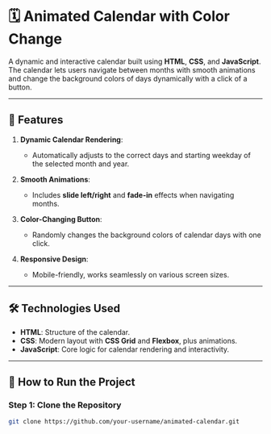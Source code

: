 # 🗓 Animated Calendar with Color Change

A dynamic and interactive calendar built using **HTML**, **CSS**, and **JavaScript**. The calendar lets users navigate between months with smooth animations and change the background colors of days dynamically with a click of a button.

---

## 🎯 Features

1. **Dynamic Calendar Rendering**:
   - Automatically adjusts to the correct days and starting weekday of the selected month and year.

2. **Smooth Animations**:
   - Includes **slide left/right** and **fade-in** effects when navigating months.

3. **Color-Changing Button**:
   - Randomly changes the background colors of calendar days with one click.

4. **Responsive Design**:
   - Mobile-friendly, works seamlessly on various screen sizes.

---

## 🛠 Technologies Used

- **HTML**: Structure of the calendar.
- **CSS**: Modern layout with **CSS Grid** and **Flexbox**, plus animations.
- **JavaScript**: Core logic for calendar rendering and interactivity.

---

## 🚀 How to Run the Project

### Step 1: Clone the Repository

```bash
git clone https://github.com/your-username/animated-calendar.git
